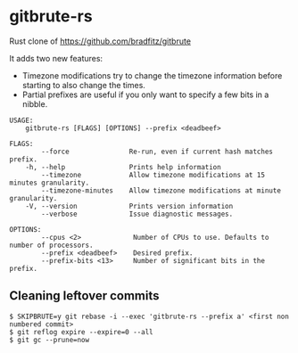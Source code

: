 # gitbrute-rs

Rust clone of https://github.com/bradfitz/gitbrute

It adds two new features:

- Timezone modifications try to change the timezone information before starting to also change the times.
- Partial prefixes are useful if you only want to specify a few bits in a nibble.

```
USAGE:
    gitbrute-rs [FLAGS] [OPTIONS] --prefix <deadbeef>

FLAGS:
        --force               Re-run, even if current hash matches prefix.
    -h, --help                Prints help information
        --timezone            Allow timezone modifications at 15 minutes granularity.
        --timezone-minutes    Allow timezone modifications at minute granularity.
    -V, --version             Prints version information
        --verbose             Issue diagnostic messages.

OPTIONS:
        --cpus <2>             Number of CPUs to use. Defaults to number of processors.
        --prefix <deadbeef>    Desired prefix.
        --prefix-bits <13>     Number of significant bits in the prefix.
```

Cleaning leftover commits
-------------------------
```
$ SKIPBRUTE=y git rebase -i --exec 'gitbrute-rs --prefix a' <first non numbered commit>
$ git reflog expire --expire=0 --all
$ git gc --prune=now
```
